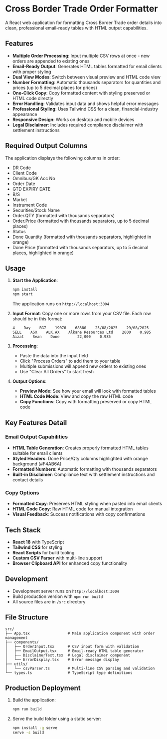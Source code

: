 # Cross Border Trade Order Formatter

A React web application for formatting Cross Border Trade order details into clean, professional email-ready tables with HTML output capabilities.

## Features

- **Multiple Order Processing**: Input multiple CSV rows at once - new orders are appended to existing ones
- **Email-Ready Output**: Generates HTML tables formatted for email clients with proper styling
- **Dual View Modes**: Switch between visual preview and HTML code view
- **Number Formatting**: Automatic thousands separators for quantities and prices (up to 5 decimal places for prices)
- **One-Click Copy**: Copy formatted content with styling preserved or HTML code directly
- **Error Handling**: Validates input data and shows helpful error messages
- **Professional Styling**: Uses Tailwind CSS for a clean, financial-industry appearance
- **Responsive Design**: Works on desktop and mobile devices
- **Legal Disclaimer**: Includes required compliance disclaimer with settlement instructions

## Required Output Columns

The application displays the following columns in order:
- DR Code
- Client Code
- Omnibus/GK Acc No
- Order Date
- GTD EXPIRY DATE
- B/S
- Market
- Instrument Code
- Securities/Stock Name
- Order.QTY (formatted with thousands separators)
- Order.Price (formatted with thousands separators, up to 5 decimal places)
- Status
- Done Quantity (formatted with thousands separators, highlighted in orange)
- Done Price (formatted with thousands separators, up to 5 decimal places, highlighted in orange)

## Usage

1. **Start the Application**:
   ```bash
   npm install
   npm start
   ```
   The application runs on `http://localhost:3004`

2. **Input Format**: Copy one or more rows from your CSV file. Each row should be in this format:
   ```
   4    Day    BG7    19076    68380    25/08/2025    29/08/2025    SELL    ASX    ALK.AX    Alkane Resources Ltd    2000    0.985    Aizat    Sean    Done        22,000    0.985
   ```

3. **Processing**: 
   - Paste the data into the input field
   - Click "Process Orders" to add them to your table
   - Multiple submissions will append new orders to existing ones
   - Use "Clear All Orders" to start fresh

4. **Output Options**:
   - **Preview Mode**: See how your email will look with formatted tables
   - **HTML Code Mode**: View and copy the raw HTML code
   - **Copy Functions**: Copy with formatting preserved or copy HTML code

## Key Features Detail

### Email Output Capabilities
- **HTML Table Generation**: Creates properly formatted HTML tables suitable for email clients
- **Styled Headers**: Done Price/Qty columns highlighted with orange background (#F4AB6A)
- **Formatted Numbers**: Automatic formatting with thousands separators
- **Built-in Disclaimer**: Compliance text with settlement instructions and contact details

### Copy Options
- **Formatted Copy**: Preserves HTML styling when pasted into email clients
- **HTML Code Copy**: Raw HTML code for manual integration
- **Visual Feedback**: Success notifications with copy confirmations

## Tech Stack

- **React 18** with TypeScript
- **Tailwind CSS** for styling
- **React Scripts** for build tooling
- **Custom CSV Parser** with multi-line support
- **Browser Clipboard API** for enhanced copy functionality

## Development

- Development server runs on `http://localhost:3004`
- Build production version with `npm run build`
- All source files are in `/src` directory

## File Structure

```
src/
├── App.tsx                 # Main application component with order management
├── components/
│   ├── OrderInput.tsx      # CSV input form with validation
│   ├── EmailOutput.tsx     # Email-ready HTML table generator
│   ├── DisclaimerText.tsx  # Legal disclaimer component
│   └── ErrorDisplay.tsx    # Error message display
├── utils/
│   └── csvParser.ts        # Multi-line CSV parsing and validation
└── types.ts                # TypeScript type definitions
```

## Production Deployment

1. Build the application:
   ```bash
   npm run build
   ```

2. Serve the build folder using a static server:
   ```bash
   npm install -g serve
   serve -s build
   ```